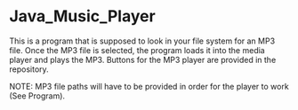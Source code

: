 # Java_Music_Player
This is a program that is supposed to look in your file system for an MP3 file. Once the MP3 file is selected, the program
loads it into the media player and plays the MP3. Buttons for the MP3 player are provided in the repository.

NOTE: MP3 file paths will have to be provided in order for the player to work (See Program).


